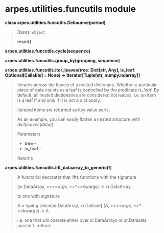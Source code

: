 arpes.utilities.funcutils module
================================

**class arpes.utilities.funcutils.Debounce(period)**

> Bases: `object`
>
> **reset()**

**arpes.utilities.funcutils.cycle(sequence)**

**arpes.utilities.funcutils.group\_by(grouping, sequence)**

**arpes.utilities.funcutils.iter\_leaves(tree: Dict\[str, Any\],
is\_leaf: Optional\[Callable\] = None) -&gt; Iterator\[Tuple\[str,
numpy.ndarray\]\]**

> Iterates across the leaves of a nested dictionary. Whether a
> particular piece of data counts as a leaf is controlled by the
> predicate *is\_leaf*. By default, all nested dictionaries are
> considered not leaves, i.e. an item is a leaf if and only if it is not
> a dictionary.
>
> Iterated items are returned as key value pairs.
>
> As an example, you can easily flatten a nested structure with
> *dict(leaves(data))*
>
> Parameters  
> -   **tree** –
> -   **is\_leaf** –
>
> Returns  

**arpes.utilities.funcutils.lift\_dataarray\_to\_generic(f)**

> A functorial decorator that lifts functions with the signature
>
> (xr.DataArray, &gt;&gt;*&lt;&lt;args, &gt;&gt;*\*&lt;&lt;kwargs) -&gt;
> xr.DataArray
>
> to one with signature
>
> A = typing.Union\[xr.DataArray, xr.Dataset\] (A,
> &gt;&gt;*&lt;&lt;args, &gt;&gt;*\*&lt;&lt;kwargs) -&gt; A
>
> i.e. one that will operate either over xr.DataArrays or xr.Datasets.
> :param f: :return:
